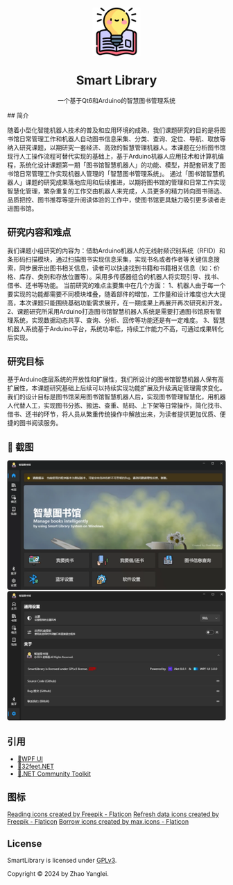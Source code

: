 <p align="center">
  <img width="22%" align="center" src="./docs/book.png" alt="logo">
</p>
<h1 align="center">
  Smart Library
</h1>
<p align="center">
  一个基于Qt6和Arduino的智慧图书管理系统
</p>
## 简介

随着小型化智能机器人技术的普及和应用环境的成熟，我们课题研究的目的是将图书馆日常管理工作和机器人自动图书信息采集、分类、查询、定位、导航、取放等纳入研究课题，以期研究一套经济、高效的智慧管理机器人。本课题在分析图书馆现行人工操作流程可替代实现的基础上，基于Arduino机器人应用技术和计算机编程，系统化设计课题第一期「图书馆智慧机器人」的功能、模型，并配套研发了图书馆日常管理工作实现机器人管理的「智慧图书管理系统」。
通过「图书馆智慧机器人」课题的研究成果落地应用和后续推进，以期将图书馆的管理和日常工作实现智慧化管理，繁杂重复的工作交由机器人来完成，人员更多的精力转向图书筛选、品质把控、图书推荐等提升阅读体验的工作中，使图书馆更具魅力吸引更多读者走进图书馆。


## 研究内容和难点
我们课题小组研究的内容为：借助Arduino机器人的无线射频识别系统（RFID）和条形码扫描模块，通过扫描图书实现信息采集，实现书名或者作者等关键信息搜索，同步展示出图书相关信息，读者可以快速找到书籍和书籍相关信息（如：价格、库存、类别和存放位置等）。采用多传感器组合的机器人将实现引导、找书、借书、还书等功能。
当前研究的难点主要集中在几个方面：
1、机器人由于每一个要实现的功能都需要不同模块堆叠，随着部件的增加，工作量和设计难度也大大提高，本次课题只能围绕基础功能需求展开，在一期成果上再展开再次研究和开发。
2、课题研究所采用Arduino打造图书馆智慧机器人系统是需要打通图书馆原有管理系统，实现数据动态共享、查询、分析、回传等功能还是有一定难度。
3、智慧机器人系统基于Arduino平台，系统功率低，持续工作能力不高，可通过成果转化后实现。


## 研究目标
基于Arduino底层系统的开放性和扩展性，我们所设计的图书馆智慧机器人保有高扩展性，本课题研究基础上后续可以持续实现功能扩展及升级满足管理需求变化。
我们的设计目标是图书馆采用图书馆智慧机器人后，实现图书管理智慧化，用机器人代替人工，实现图书分拣、搬运、查重、贴码、上下架等日常操作，简化找书、借书、还书的环节，将人员从繁重传统操作中解放出来，为读者提供更加优质、便捷的图书阅读服务。

## 🧩 截图
<img src="./docs/screenshot.webp"/>
<br>
<img src="./docs/screenshot1.webp"/>

## 引用
-   [🔗WPF UI](https://github.com/lepoco/wpfui)
-   [🔗32feet.NET](https://github.com/inthehand/32feet)
-   [🔗.NET Community Toolkit](https://github.com/CommunityToolkit/dotnet)

## 图标
<a href="https://www.flaticon.com/free-icons/reading" title="reading icons">Reading icons created by Freepik - Flaticon</a>
<a href="https://www.flaticon.com/free-icons/refresh-data" title="refresh data icons">Refresh data icons created by Freepik - Flaticon</a>
<a href="https://www.flaticon.com/free-icons/borrow" title="borrow icons">Borrow icons created by max.icons - Flaticon</a>

## License
SmartLibrary is licensed under [GPLv3](./LICENSE).

Copyright © 2024 by Zhao Yanglei.